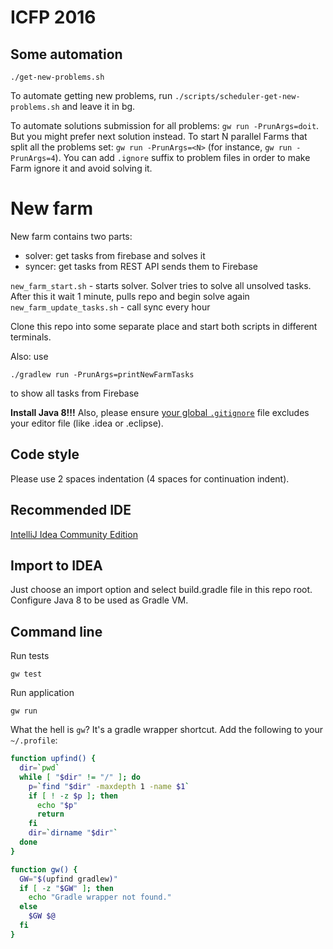 ICFP 2016
=========

Some automation
-----------------
```
./get-new-problems.sh
```
To automate getting new problems, run `./scripts/scheduler-get-new-problems.sh` and leave it in bg.


To automate solutions submission for all problems: `gw run -PrunArgs=doit`. But you might prefer next solution instead.
To start N parallel Farms that split all the problems set: `gw run -PrunArgs=<N>` (for instance, `gw run -PrunArgs=4`).
You can add `.ignore` suffix to problem files in order to make Farm ignore it and avoid solving it.

New farm
========

New farm contains two parts:
* solver: get tasks from firebase and solves it
* syncer: get tasks from REST API sends them to Firebase

`new_farm_start.sh` - starts solver. Solver tries to solve all unsolved tasks. After this it wait 1 minute, pulls repo
and begin solve again
`new_farm_update_tasks.sh` - call sync every hour

Clone this repo into some separate place and start both scripts in different terminals.

Also: use
```
./gradlew run -PrunArgs=printNewFarmTasks
```
to show all tasks from Firebase

**Install Java 8!!!**
Also, please ensure [your global `.gitignore`](https://help.github.com/articles/ignoring-files/#create-a-global-gitignore) 
file excludes your editor file (like .idea or .eclipse).

Code style
----------
Please use 2 spaces indentation (4 spaces for continuation indent).

Recommended IDE
---------------
[IntelliJ Idea Community Edition](https://www.jetbrains.com/idea/download/)

Import to IDEA
--------------
Just choose an import option and select build.gradle file in this repo root. Configure Java 8 to be used as Gradle VM.

Command line
------------

Run tests
```
gw test
```

Run application
```
gw run
```

What the hell is `gw`?
It's a gradle wrapper shortcut. Add the following to your `~/.profile`:
```bash
function upfind() {
  dir=`pwd`
  while [ "$dir" != "/" ]; do
    p=`find "$dir" -maxdepth 1 -name $1`
    if [ ! -z $p ]; then
      echo "$p"
      return
    fi
    dir=`dirname "$dir"`
  done
}

function gw() {
  GW="$(upfind gradlew)"
  if [ -z "$GW" ]; then
    echo "Gradle wrapper not found."
  else
    $GW $@
  fi
}
```